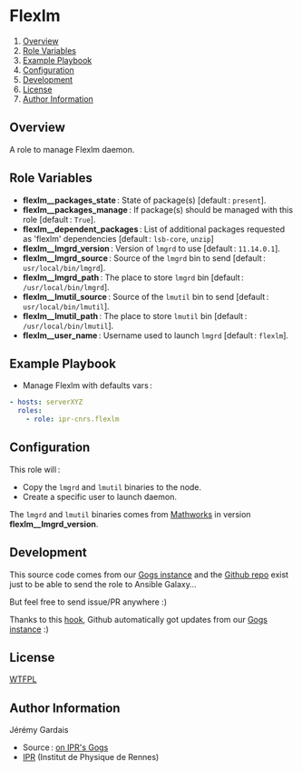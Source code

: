 # Flexlm

1. [Overview](#overview)
2. [Role Variables](#role-variables)
3. [Example Playbook](#example-playbook)
4. [Configuration](#configuration)
5. [Development](#development)
6. [License](#license)
7. [Author Information](#author-information)

## Overview

A role to manage Flexlm daemon.

## Role Variables

* **flexlm__packages_state** : State of package(s) [default : `present`].
* **flexlm__packages_manage** : If package(s) should be managed with this role [default : `True`].
* **flexlm__dependent_packages** : List of additional packages requested as 'flexlm' dependencies [default : `lsb-core`, `unzip`]
* **flexlm__lmgrd_version** : Version of `lmgrd` to use [default : `11.14.0.1`].
* **flexlm__lmgrd_source** : Source of the `lmgrd` bin to send [default : `usr/local/bin/lmgrd`].
* **flexlm__lmgrd_path** : The place to store `lmgrd` bin [default : `/usr/local/bin/lmgrd`].
* **flexlm__lmutil_source** : Source of the `lmutil` bin to send [default : `usr/local/bin/lmutil`].
* **flexlm__lmutil_path** : The place to store `lmutil` bin [default : `/usr/local/bin/lmutil`].
* **flexlm__user_name** : Username used to launch `lmgrd` [default : `flexlm`].

## Example Playbook

* Manage Flexlm with defaults vars :

``` yml
- hosts: serverXYZ
  roles:
    - role: ipr-cnrs.flexlm
```

## Configuration

This role will :
* Copy the `lmgrd` and `lmutil` binaries to the node.
* Create a specific user to launch daemon.

The `lmgrd` and `lmutil` binaries comes from [Mathworks][mathworks download url] in version **flexlm__lmgrd_version**.

## Development

This source code comes from our [Gogs instance][flexlm source] and the [Github repo][flexlm github] exist just to be able to send the role to Ansible Galaxy…

But feel free to send issue/PR anywhere :)

Thanks to this [hook][gogs to github hook], Github automatically got updates from our [Gogs instance][flexlm source] :)

## License

[WTFPL][wtfpl website]

## Author Information

Jérémy Gardais
* Source : [on IPR's Gogs][flexlm source]
* [IPR][ipr website] (Institut de Physique de Rennes)

[gogs to github hook]: https://stackoverflow.com/a/21998477
[flexlm source]: https://git.ipr.univ-rennes1.fr/cellinfo/ansible.flexlm
[flexlm github]: https://github.com/ipr-cnrs/flexlm
[wtfpl website]: http://www.wtfpl.net/about/
[ipr website]: https://ipr.univ-rennes1.fr/
[mathworks download url]: https://fr.mathworks.com/support/install/license_manager_files.html
